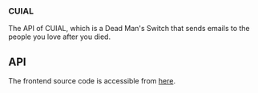 ### CUIAL

The API of CUIAL, which is a Dead Man's Switch that sends emails to the people you love after you died.

## API

The frontend source code is accessible from [here](https://github.com/savashn/cuial).
